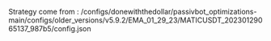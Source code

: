 Strategy come from : /configs/donewiththedollar/passivbot_optimizations-main/configs/older_versions/v5.9.2/EMA_01_29_23/MATICUSDT_20230129065137_987b5/config.json